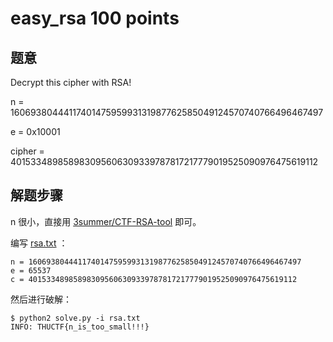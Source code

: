 easy_rsa 100 points
================

题意
-------------

Decrypt this cipher with RSA!

n = 1606938044411740147595993131987762585049124570740766496467497

e = 0x10001

cipher = 401533489858983095606309339787817217779019525090976475619112

解题步骤
-------------

n 很小，直接用 [3summer/CTF-RSA-tool](https://github.com/3summer/CTF-RSA-tool) 即可。

编写 [rsa.txt](rsa.txt) ：

```
n = 1606938044411740147595993131987762585049124570740766496467497
e = 65537
c = 401533489858983095606309339787817217779019525090976475619112
```

然后进行破解：

```
$ python2 solve.py -i rsa.txt
INFO: THUCTF{n_is_too_small!!!}
```
